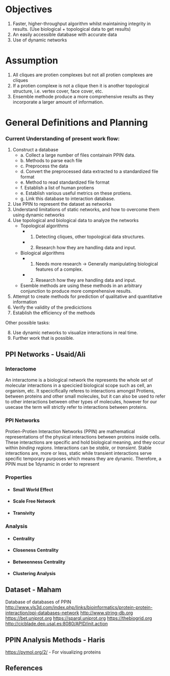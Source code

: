 # Objectives 
1. Faster, higher-throughput algorithm whilst maintaining integrity in results. (Use biological + topological data to get results)
2. An easily accessible database with accurate data
3. Use of dynamic networks 
# Assumption 
1. All cliques are protien complexes but not all protien complexes are cliques 
2. If a protien complexe is not a clique then it is another topological structure, i.e. vertex cover, face cover, etc. 
3. Ensemble methode produce a more comprehensive results as they incorporate a larger amount of information.  
# General Definitions and Planning
### **Current Understanding of present work flow:**
1. Construct a database
    - a. Collect a large number of files containain PPIN data.
    - b. Methods to parse each file
    - c. Preprocess the data
    - d. Convert the preprocessed data extracted to a standardized file format
    - e. Method to read standardized file format
    - f. Establish a list of human protiens
    - e. Establish various useful metrics on these protiens.
    - g. Link this database to interaction database. 
2. Use PPIN to represent the dataset as networks 
3. Understand limitations of static networks, and how to overcome them using dynamic networks
4. Use topological and biological data to analyze the networks 
    - Topological algorithms
      - 1. Detecting cliques, other topological data structures.  
      - 2. Research how they are handling data and input.
    - Biological algorithms
      - 1. Needs more research -> Generally manipulating biological features of a complex.
      - 2. Research how they are handling data and input.
    - Esemble methods are using these methods in an arbitrary conjunction to produce more comprehensive results. 
5. Attempt to create methods for prediction of qualitative and quantitative information 
6. Verify the validity of the predicictions 
7. Establish the efficiency of the methods

Other possible tasks:

8. Use dynamic networks to visualize interactions in real time. 
9. Further work that is possible.



## PPI Networks - Usaid/Ali 
### Interactome
An interactome is a biological network the represents the whole set of molecular interactions in a specicied biological scope such as cell, an organism, etc. It specicifically referes to interactions amongst Protiens, between proteins and other small molecules, but it can also be used to refer to other interactions between other types of molecules, however for our usecase the term will strictly refer to interactions between proteins.
### PPI Networks
Protien-Protien Interaction Networks (PPIN) are mathematical representations of the physical interactions between proteins inside cells. These interactions are specific and hold biological meaning, and they occur within *binding regions*. Interactions can be *stable*, or *transient*. Stable interactions are, more or less, static while transient interactions serve specific temporary purposes which means they are dynamic. Therefore, a PPIN must be 1dynamic in order to represent

### Properties

- #### Small World Effect 
    
- #### Scale Free Network 
- #### Transivity 

### Analysis 

- #### Centrality 
- #### Closeness Centrality
- #### Betweenness Centrality
- #### Clustering Analysis

## Dataset - Maham 
Database of databases of PPIN
http://www.vls3d.com/index.php/links/bioinformatics/protein-protein-interaction/ppi-databases-network
http://www.string-db.org
https://bet.uniprot.org
https://sparql.uniprot.org 
https://thebiogrid.org
http://cicblade.dep.usal.es:8080/APID/init.action
## PPIN Analysis Methods - Haris 
https://pymol.org/2/ - For visualizing proteins

## References


